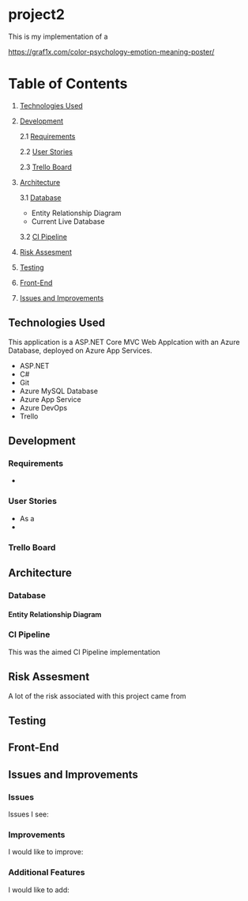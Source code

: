 # project2
This is my implementation of a 

https://graf1x.com/color-psychology-emotion-meaning-poster/

# Table of Contents
1. [Technologies Used](#technologiesused)
2. [Development](#development)
    
    2.1 [Requirements](#requirements)
    
    2.2 [User Stories](#userstories)

    2.3 [Trello Board](#trelloboard)
3. [Architecture](#architecture)

    3.1 [Database](#database)
    * Entity Relationship Diagram 
    * Current Live Database

    3.2 [CI Pipeline](#ci)
4. [Risk Assesment](#risk)
5. [Testing](#test)
6. [Front-End](#frontend)
7. [Issues and Improvements](#issues)

## Technologies Used <a name="technologiesused"></a>
This application is a ASP.NET Core MVC Web Applcation with an Azure Database, deployed on Azure App Services.
* ASP.NET
* C#
* Git
* Azure MySQL Database
* Azure App Service
* Azure DevOps
* Trello

## Development <a name="development"></a>

### Requirements <a name="requirements"></a>
* 
### User Stories <a name="userstories"></a>
* As a 
* 
### Trello Board <a name="trelloboard"></a>


## Architecture <a name="architecture"></a>
### Database <a name="database"></a>
#### Entity Relationship Diagram

### CI Pipeline <a name="ci"></a>
This was the aimed CI Pipeline implementation

## Risk Assesment <a name="risk"></a>
A lot of the risk associated with this project came from 

## Testing <a name="test"></a>

## Front-End <a name="frontend"></a>

## Issues and Improvements <a name="issues"></a>
### Issues
Issues I see:

### Improvements
I would like to improve:

### Additional Features
I would like to add:
